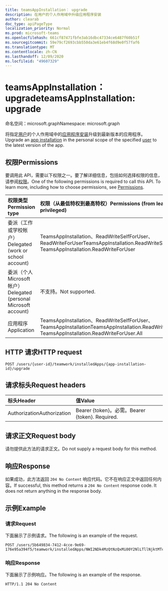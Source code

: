 ```yaml
---
title: teamsAppInstallation： upgrade
description: 在用户的个人作用域中升级应用程序安装
author: clearab
doc_type: apiPageType
localization_priority: Normal
ms.prod: microsoft-teams
ms.openlocfilehash: 661cf87471fbfe3ab16dbc47334ce6487f60b51f
ms.sourcegitcommit: 59e79cf2693cbb550da3e61eb4f68d9e0f57faf6
ms.translationtype: MT
ms.contentlocale: zh-CN
ms.lasthandoff: 12/09/2020
ms.locfileid: "49607329"
---
```

# <a name="teamsappinstallation-upgrade"></a><span data-ttu-id="34d8d-103">teamsAppInstallation： upgrade</span><span class="sxs-lookup"><span data-stu-id="34d8d-103">teamsAppInstallation: upgrade</span></span>

<span data-ttu-id="34d8d-104">命名空间：microsoft.graph</span><span class="sxs-lookup"><span data-stu-id="34d8d-104">Namespace: microsoft.graph</span></span>

<span data-ttu-id="34d8d-105">将指定[用户](../resources/user.md)的个人作用域中的[应用程序安装](../resources/teamsappinstallation.md)升级到最新版本的应用程序。</span><span class="sxs-lookup"><span data-stu-id="34d8d-105">Upgrade an [app installation](../resources/teamsappinstallation.md) in the personal scope of the specified [user](../resources/user.md) to the latest version of the app.</span></span>

## <a name="permissions"></a><span data-ttu-id="34d8d-106">权限</span><span class="sxs-lookup"><span data-stu-id="34d8d-106">Permissions</span></span>

<span data-ttu-id="34d8d-p101">要调用此 API，需要以下权限之一。要了解详细信息，包括如何选择权限的信息，请参阅[权限](/graph/permissions-reference)。</span><span class="sxs-lookup"><span data-stu-id="34d8d-p101">One of the following permissions is required to call this API. To learn more, including how to choose permissions, see [Permissions](/graph/permissions-reference).</span></span>

|<span data-ttu-id="34d8d-109">权限类型</span><span class="sxs-lookup"><span data-stu-id="34d8d-109">Permission type</span></span>      | <span data-ttu-id="34d8d-110">权限（从最低特权到最高特权）</span><span class="sxs-lookup"><span data-stu-id="34d8d-110">Permissions (from least to most privileged)</span></span>              |
|:--------------------|:---------------------------------------------------------|
|<span data-ttu-id="34d8d-111">委派（工作或学校帐户）</span><span class="sxs-lookup"><span data-stu-id="34d8d-111">Delegated (work or school account)</span></span> | <span data-ttu-id="34d8d-112">TeamsAppInstallation、ReadWriteSelfForUser、ReadWriteForUser</span><span class="sxs-lookup"><span data-stu-id="34d8d-112">TeamsAppInstallation.ReadWriteSelfForUser, TeamsAppInstallation.ReadWriteForUser</span></span> |
|<span data-ttu-id="34d8d-113">委派（个人 Microsoft 帐户）</span><span class="sxs-lookup"><span data-stu-id="34d8d-113">Delegated (personal Microsoft account)</span></span> | <span data-ttu-id="34d8d-114">不支持。</span><span class="sxs-lookup"><span data-stu-id="34d8d-114">Not supported.</span></span>    |
|<span data-ttu-id="34d8d-115">应用程序</span><span class="sxs-lookup"><span data-stu-id="34d8d-115">Application</span></span> | <span data-ttu-id="34d8d-116">TeamsAppInstallation、ReadWriteSelfForUser、TeamsAppInstallation</span><span class="sxs-lookup"><span data-stu-id="34d8d-116">TeamsAppInstallation.ReadWriteSelfForUser.All, TeamsAppInstallation.ReadWriteForUser.All</span></span> |

## <a name="http-request"></a><span data-ttu-id="34d8d-117">HTTP 请求</span><span class="sxs-lookup"><span data-stu-id="34d8d-117">HTTP request</span></span>
<!-- { "blockType": "ignored" } -->
```http
POST /users/{user-id}/teamwork/installedApps/{app-installation-id}/upgrade
```

## <a name="request-headers"></a><span data-ttu-id="34d8d-118">请求标头</span><span class="sxs-lookup"><span data-stu-id="34d8d-118">Request headers</span></span>

| <span data-ttu-id="34d8d-119">标头</span><span class="sxs-lookup"><span data-stu-id="34d8d-119">Header</span></span>       | <span data-ttu-id="34d8d-120">值</span><span class="sxs-lookup"><span data-stu-id="34d8d-120">Value</span></span> |
|:---------------|:--------|
| <span data-ttu-id="34d8d-121">Authorization</span><span class="sxs-lookup"><span data-stu-id="34d8d-121">Authorization</span></span>  | <span data-ttu-id="34d8d-p102">Bearer {token}。必需。</span><span class="sxs-lookup"><span data-stu-id="34d8d-p102">Bearer {token}. Required.</span></span>  |

## <a name="request-body"></a><span data-ttu-id="34d8d-124">请求正文</span><span class="sxs-lookup"><span data-stu-id="34d8d-124">Request body</span></span>

<span data-ttu-id="34d8d-125">请勿提供此方法的请求正文。</span><span class="sxs-lookup"><span data-stu-id="34d8d-125">Do not supply a request body for this method.</span></span>

## <a name="response"></a><span data-ttu-id="34d8d-126">响应</span><span class="sxs-lookup"><span data-stu-id="34d8d-126">Response</span></span>

<span data-ttu-id="34d8d-p103">如果成功，此方法返回 `204 No Content` 响应代码。它不在响应正文中返回任何内容。</span><span class="sxs-lookup"><span data-stu-id="34d8d-p103">If successful, this method returns a `204 No Content` response code. It does not return anything in the response body.</span></span>

## <a name="example"></a><span data-ttu-id="34d8d-129">示例</span><span class="sxs-lookup"><span data-stu-id="34d8d-129">Example</span></span>

### <a name="request"></a><span data-ttu-id="34d8d-130">请求</span><span class="sxs-lookup"><span data-stu-id="34d8d-130">Request</span></span>

<span data-ttu-id="34d8d-131">下面展示了示例请求。</span><span class="sxs-lookup"><span data-stu-id="34d8d-131">The following is an example of the request.</span></span>


<!-- {
  "blockType": "request",
  "name": "user_upgrade_teamsApp"
}-->

```http
POST /users/5b649834-7412-4cce-9e69-176e95a394f5/teamwork/installedApps/NWI2NDk4MzQtNzQxMi00Y2NlLTllNjktMTc2ZTk1YTM5NGY1IyNhNmI2MzM2NS0zMWE0LTRmNDMtOTJlYy03MTBiNzE1NTdhZjk/upgrade
```

### <a name="response"></a><span data-ttu-id="34d8d-132">响应</span><span class="sxs-lookup"><span data-stu-id="34d8d-132">Response</span></span>

<span data-ttu-id="34d8d-133">下面展示了示例响应。</span><span class="sxs-lookup"><span data-stu-id="34d8d-133">The following is an example of the response.</span></span>

<!-- {
  "blockType": "response",
  "name": "user_upgrade_teamsApp",
  "truncated": true
} -->

```http
HTTP/1.1 204 No Content
```

<!-- uuid: 8fcb5dbc-d5aa-4681-8e31-b001d5168d79
2015-10-25 14:57:30 UTC -->
<!--
{
  "type": "#page.annotation",
  "description": "Upgrade teamsApp for user",
  "keywords": "",
  "section": "documentation",
  "tocPath": "",
  "suppressions": []
}
-->
